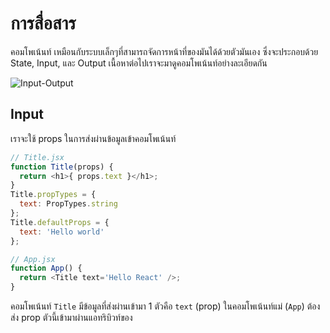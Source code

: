 # การสื่อสาร

คอมโพเน้นท์ เหมือนกับระบบเล็กๆที่สามารถจัดการหน้าที่ของมันได้ด้วยตัวมันเอง ซึ่งจะประกอบด้วย State, Input, และ Output เนื้อหาต่อไปเราจะมาดูคอมโพเน้นท์อย่างละเอียดกัน

![Input-Output](./communication.jpg)

## Input

เราจะใช้ props ในการส่งผ่านข้อมูลเข้าคอมโพเน้นท์

```js
// Title.jsx
function Title(props) {
  return <h1>{ props.text }</h1>;
}
Title.propTypes = {
  text: PropTypes.string
};
Title.defaultProps = {
  text: 'Hello world'
};

// App.jsx
function App() {
  return <Title text='Hello React' />;
}
```

คอมโพเน้นท์ `Title` มีข้อมูลที่ส่งผ่านเข้ามา 1 ตัวคือ `text` (prop) ในคอมโพเน้นท์แม่ (`App`) ต้องส่ง prop ตัวนี้เข้ามาผ่านแอทริบิวท์ของ <Title> สิ่งที่สำคัญอย่างยิ่งเราต้องไม่ลืมที่จะกำหนดรูปแบบของ prop ที่ส่งเข้ามาในคอมโพเน้นท์ด้วย `propTypes` เพื่อที่จะป้องการการส่งรูปแบบของ prop ที่ผิดไปจากรูปแบบที่เราต้องการ ซึ่งในตัวอย่างเรากำหนดรูปแบบของ text เป็น string ถ้าไม่ได้ส่งมาเป็น string จะมีข้อความเตือนในคอนโซล อีกหนึ่งอย่างที่ไม่ควรลืมก็คือ `defaultProps` ซึ่งจะช่วยตั้งค่าตั้งต้นของ prop นั้นๆให้ เพื่อป้องการการลืมใส่ prop ที่จำเป็นต่อคอมโพเน้นท์ของนักพัฒนาโปรแกรม

React ไม่ได้ตั้งกฏเกณฑ์มาว่าเราควรส่งอะไรเป็น prop อาจจะเป็นคอมโพเน้นท์ หรือจะเป็นอะไรก็ได้ที่เราอยากจะส่ง เช่น

```js
function SomethingElse({ answer }) {
  return <div>The answer is { answer }</div>;
}
function Answer() {
  return <span>42</span>;
}

// later somewhere in our application
<SomethingElse answer={ <Answer /> } />
```

`props.children` สามารถที่จะเข้าถึงคอมโพเน้นทลูกที่ถูกส่งผ่านมาจากคอมโพเน้นท์แม่ได้ ยกตัวอย่างเช่น:

```js
function Title({ text, children }) {
  return (
    <h1>
      { text }
      { children }
    </h1>
  );
}
function App() {
  return (
    <Title text='Hello React'>
      <span>community</span>
    </Title>
  );
}
```

จากตัวอย่างข้างต้น `<span>community</span>` ในคอมโพเน้นท์ `App` คือ `children` ในคอมโพเน้นท์ `Title` สังเกตว่า ถ้าเราไม่ใส่ `{ children }` ในส่วนรีเทิร์นของ `Title` แท็ก `<span>` จะไม่โชว์ค่าออกมา

(ก่อนเวอร์ชั่น 16.3) เราสามารถรับค่าโดยไม่ผ่าน prop มาในคอมโพเน้นท์ได้ด้วย `context` ซึ่งเราจะสามารถเข้าถึง `context` ได้ในทุกๆคอมโพเน้นท์ใน React และเราจะพูดถึง `context` อย่างละเอียดใน [dependency injection](../chapter-10/README.md)

## Output

Output ของคอมโพเน้นท์คือ HTML อย่างไรก็ตามเนื่องจากว่า prop อาจจะเป็นทุกสิ่งอย่างรวมถึงฟังก์ชั่น เราสามารถที่จะส่งข้อมูล หรือเรียกฟังก์ชั่นการทำงานต่างๆได้ด้วย

ในตัวอย่างถัดไป เราจะมีคอมโพเน้นท์ที่รับข้อมูลผู้ใช้ และส่งออกไป (`<NameField />`)

```js
function NameField({ valueUpdated }) {
  return (
    <input
      onChange={event => valueUpdated(event.target.value) } />
  );
};
class App extends React.Component {
  constructor(props) {
    super(props);

    this.state = { name: '' };
  }
  render() {
    return (
      <div>
        <NameField
          valueUpdated={ name => this.setState({ name }) } />
        Name: { this.state.name }
      </div>
    );
  }
};
```

React มีสิ่งที่เรียกว่า lifecycle method ไว้เรียกฟังก์ชั่นการทำงานต่างๆ ยกตัวอย่างเช่น ถ้าเราอยากจะดึงข้อมูลจาก Api เราสามารถเรียกได้ผ่าน lifecycle method ได้

```js
class ResultsPage extends React.Component {
  componentDidMount() {
    this.props.getResults();
  }
  render() {
    if (this.props.results) {
      return <List results={ this.props.results } />;
    } else {
      return <LoadingScreen />
    }
  }
}
```

จากตัวอย่างข้างบน สมมติว่าเราต้องเราที่จะสร้างเว็บที่ไว้ค้นหาข้อมูล เราจะต้องมีหน้าค้นหา จากนั้นเราก็กรอกข้อมูลเข้าไป และกดคลิก submit ผู้ใช้งานจะถูกส่งไปยังหน้า `/results` ซึ่งเป็นหน้าที่จะโชว์ข้อมูลที่ผู้ใช้ค้นหาเข้ามา เมื่อผู้ใช้งานเข้ามาถึงเราจะเรนเดอร์หน้าจอโหลด
และในเวลาเดียวกันเราจะโหลดข้อมูลผลการค้นหาที่เกี่ยวข้องผ่าน `componentDidMount` เมื่อโหลดข้อมูลเสร็จเราจะส่งข้อมูลให้คอมโพเน้นท์ `<List>` นำไปเรนเดอร์ต่อไป

## ความคิดเห็นสุดท้าย

มันเป็นเรื่องที่ดีที่ เราจะเปรียบเทียบคอมโพเน้นท์เป็นเหมือนกล่องดำ มันมี input, lifecycle, และ output ของตัวมันเอง ซึ่งมันอยู่ที่เราว่าเราจะให้กล่องดำนี้เป็นอย่างไร ซึ่งจุดนี้เป็นจุดที่โดดเด่นมากของ React

